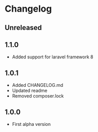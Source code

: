 # Changelog

## Unreleased

## 1.1.0

- Added support for laravel framework 8

## 1.0.1

- Added CHANGELOG.md
- Updated readme
- Removed composer.lock

## 1.0.0

- First alpha version

